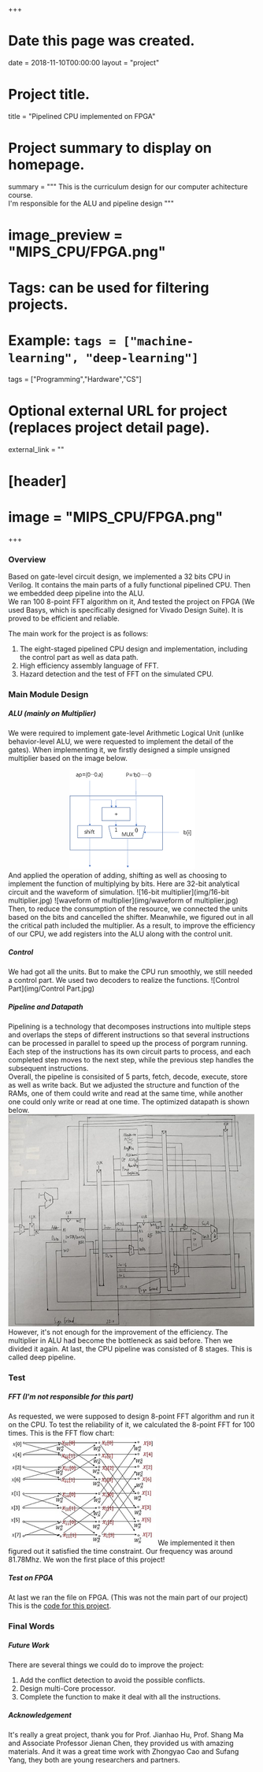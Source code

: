 +++
# Date this page was created.
date = 2018-11-10T00:00:00
layout = "project"

# Project title.
title = "Pipelined CPU implemented on FPGA"

# Project summary to display on homepage.
summary = """
 This is the curriculum design for our computer achitecture course.<br>
 I'm responsible for the ALU and pipeline design
 """
 
# image_preview = "MIPS_CPU/FPGA.png"

# Tags: can be used for filtering projects.
# Example: `tags = ["machine-learning", "deep-learning"]`
tags = ["Programming","Hardware","CS"]

# Optional external URL for project (replaces project detail page).
external_link = ""

# [header]
# image = "MIPS_CPU/FPGA.png"

+++

### Overview
Based on gate-level circuit design, we implemented a 32 bits CPU in Verilog. It contains the main parts of a fully
functional pipelined CPU. Then we embedded deep pipeline into the ALU. <br>
We ran 100 8-point
FFT algorithm on it, And tested the project on FPGA (We used Basys, which is specifically designed for Vivado Design Suite). It is proved to be efficient 
and reliable. <br>

The main work for the project is as follows: <br>
1. The eight-staged pipelined CPU design and implementation, including the control part as well as data path. <br>
2. High efficiency assembly language of FFT. <br>
3. Hazard detection and the test of FFT on the simulated CPU.

### Main Module Design
##### ALU (mainly on Multiplier)
We were required to implement gate-level Arithmetic Logical Unit (unlike behavior-level 
ALU, we were requested to implement the detail of the gates). When implementing it, we firstly designed
a simple unsigned multiplier based on the image below. 
<div style="text-align: center">
<img src="img/multiplier.png"/>
</div>
And applied the operation of adding, shifting as well as choosing to implement the function of multiplying
by bits. Here are 32-bit analytical circuit and the waveform of simulation.
![16-bit multiplier](img/16-bit multiplier.jpg)
![waveform of multiplier](img/waveform of multiplier.jpg)
Then, to reduce the consumption of the resource, we connected the units based on the bits and cancelled the 
shifter. Meanwhile, we figured out in all the critical path included the multiplier. As a result, to 
improve the efficiency of our CPU, we add registers into the ALU along with the control unit. <br>

##### Control
We had got all the units. But to make the CPU run smoothly, we still needed a control part. We used two decoders
to realize the functions. 
![Control Part](img/Control Part.jpg) <br>

##### Pipeline and Datapath
Pipelining is a technology that decomposes instructions into multiple steps and overlaps the steps of 
different instructions so that several instructions can be processed in parallel to speed up the process of
porgram running. Each step of the instructions has its own circuit parts to process, and each completed 
step moves to the next step, while the previous step handles the subsequent instructions. <br>
Overall, the pipeline is consisited of 5 parts, fetch, decode, execute, store as well as write back. But
we adjusted the structure and function of the RAMs, one of them could write and read at the same time, while
another one could only write or read at one time. The optimized datapath is shown below.
![datapath.png](img/datapath.jpg)
However, it's not enough for the improvement of the efficiency. The multiplier in ALU had become the
bottleneck as said before. Then we divided it again. At last, the CPU pipeline was consisted of 8 stages.
This is called deep pipeline. <br>

### Test
##### FFT (I'm not responsible for this part)
As requested, we were supposed to design 8-point FFT algorithm and run it on the CPU. To test the 
reliability of it, we calculated the 8-point FFT for 100 times. This is the FFT flow chart:
![FFT flow chart](img/FFT.jpg)
We implemented it then figured out it satisfied the time constraint. Our frequency was around 81.78Mhz. We won the first place of this project! <br>
##### Test on FPGA
At last we ran the file on FPGA. (This was not the main part of our project) <br>
This is the [code for this project](https://github.com/pengzhi1998/Deep-Pipelined-CPU-on-FPGA). <br>

### Final Words
##### Future Work
There are several things we could do to improve the project:<br>
1. Add the conflict detection to avoid the possible conflicts. <br>
2. Design multi-Core processor. <br>
3. Complete the function to make it deal with all the instructions. <br>
##### Acknowledgement
It's really a great project, thank you for Prof. Jianhao Hu, Prof. Shang Ma and Associate Professor Jienan Chen, they provided us with amazing materials.
And it was a great time work with Zhongyao Cao and Sufang Yang, they both are young researchers and partners.

